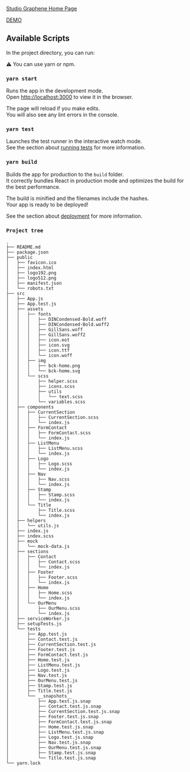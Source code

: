 [Studio Graphene Home Page](https://orivelton.github.io/studio-graphene-home-page/)

[DEMO](https://orivelton.github.io/studio-graphene-home-page/)


## Available Scripts

In the project directory, you can run:

⚠️ You can use yarn or npm.

### `yarn start`

Runs the app in the development mode.<br />
Open [http://localhost:3000](http://localhost:3000) to view it in the browser.

The page will reload if you make edits.<br />
You will also see any lint errors in the console.

### `yarn test`

Launches the test runner in the interactive watch mode.<br />
See the section about [running tests](https://facebook.github.io/create-react-app/docs/running-tests) for more information.

### `yarn build`

Builds the app for production to the `build` folder.<br />
It correctly bundles React in production mode and optimizes the build for the best performance.

The build is minified and the filenames include the hashes.<br />
Your app is ready to be deployed!

See the section about [deployment](https://facebook.github.io/create-react-app/docs/deployment) for more information.

### `Project tree`

```shell
.
├── README.md
├── package.json
├── public
│   ├── favicon.ico
│   ├── index.html
│   ├── logo192.png
│   ├── logo512.png
│   ├── manifest.json
│   └── robots.txt
├── src
│   ├── App.js
│   ├── App.test.js
│   ├── assets
│   │   ├── fonts
│   │   │   ├── DINCondensed-Bold.woff
│   │   │   ├── DINCondensed-Bold.woff2
│   │   │   ├── GillSans.woff
│   │   │   ├── GillSans.woff2
│   │   │   ├── icon.eot
│   │   │   ├── icon.svg
│   │   │   ├── icon.ttf
│   │   │   └── icon.woff
│   │   ├── img
│   │   │   ├── bck-home.png
│   │   │   └── bck-home.svg
│   │   └── scss
│   │       ├── helper.scss
│   │       ├── icons.scss
│   │       ├── utils
│   │       │   └── text.scss
│   │       └── variables.scss
│   ├── components
│   │   ├── CurrentSection
│   │   │   ├── CurrentSection.scss
│   │   │   └── index.js
│   │   ├── FormContact
│   │   │   ├── FormContact.scss
│   │   │   └── index.js
│   │   ├── ListMenu
│   │   │   ├── ListMenu.scss
│   │   │   └── index.js
│   │   ├── Logo
│   │   │   ├── Logo.scss
│   │   │   └── index.js
│   │   ├── Nav
│   │   │   ├── Nav.scss
│   │   │   └── index.js
│   │   ├── Stamp
│   │   │   ├── Stamp.scss
│   │   │   └── index.js
│   │   └── Title
│   │       ├── Title.scss
│   │       └── index.js
│   ├── helpers
│   │   └── utils.js
│   ├── index.js
│   ├── index.scss
│   ├── mock
│   │   └── mock-data.js
│   ├── sections
│   │   ├── Contact
│   │   │   ├── Contact.scss
│   │   │   └── index.js
│   │   ├── Footer
│   │   │   ├── Footer.scss
│   │   │   └── index.js
│   │   ├── Home
│   │   │   ├── Home.scss
│   │   │   └── index.js
│   │   └── OurMenu
│   │       ├── OurMenu.scss
│   │       └── index.js
│   ├── serviceWorker.js
│   ├── setupTests.js
│   └── tests
│       ├── App.test.js
│       ├── Contact.test.js
│       ├── CurrentSection.test.js
│       ├── Footer.test.js
│       ├── FormContact.test.js
│       ├── Home.test.js
│       ├── ListMenu.test.js
│       ├── Logo.test.js
│       ├── Nav.test.js
│       ├── OurMenu.test.js
│       ├── Stamp.test.js
│       ├── Title.test.js
│       └── __snapshots__
│           ├── App.test.js.snap
│           ├── Contact.test.js.snap
│           ├── CurrentSection.test.js.snap
│           ├── Footer.test.js.snap
│           ├── FormContact.test.js.snap
│           ├── Home.test.js.snap
│           ├── ListMenu.test.js.snap
│           ├── Logo.test.js.snap
│           ├── Nav.test.js.snap
│           ├── OurMenu.test.js.snap
│           ├── Stamp.test.js.snap
│           └── Title.test.js.snap
└── yarn.lock
```
